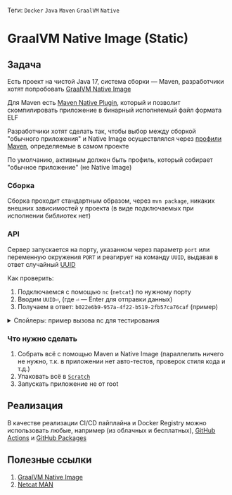 Теги: `Docker` `Java` `Maven` `GraalVM` `Native`

# GraalVM Native Image (Static)

## Задача

Есть проект на чистой Java 17, система сборки &mdash; Maven, разработчики хотят попробовать [GraalVM Native Image](https://www.graalvm.org/jdk17/reference-manual/native-image/)

Для Maven есть [Maven Native Plugin](https://graalvm.github.io/native-build-tools/latest/maven-plugin.html), который и позволит скомпилировать приложение в бинарный исполняемый файл формата ELF

Разработчики хотят сделать так, чтобы выбор между сборкой "обычного приложения" и Native Image осуществлялся через [профили Maven](https://maven.apache.org/guides/introduction/introduction-to-profiles.html), определяемые в самом проекте

По умолчанию, активным должен быть профиль, который собирает "обычное приложение" (не Native Image)

### Сборка

Сборка проходит стандартным образом, через `mvn package`, никаких внешних зависимостей у проекта (в виде подключаемых при исполнении библиотек нет)

### API

Сервер запускается на порту, указанном через параметр `port` или переменную окружения `PORT` и реагирует на команду `UUID`, выдавая в ответ случайный [UUID](https://en.wikipedia.org/wiki/Universally_unique_identifier)

Как проверить:
1. Подключаемся с помощью `nc` (`netcat`) по нужному порту
2. Вводим `UUID⏎`, (где `⏎` &mdash; Enter для отправки данных)
3. Получаем в ответ: `b022e6b9-957a-4f22-b519-2fb57ca76caf` (пример)

<details>
<summary>Спойлеры: пример вызова nc для тестирования</summary>

```shell
$ nc -u localhost 9999
UUID
b022e6b9-957a-4f22-b519-2fb57ca76caf
```

</details>

### Что нужно сделать

1. Собрать всё с помощью Maven и Native Image (параллелить ничего не нужно, т.к. в приложении нет авто-тестов, проверок стиля кода и т.д.)
2. Упаковать всё в [`Scratch`](https://hub.docker.com/_/scratch)
3. Запускать приложение не от root

## Реализация

В качестве реализации CI/CD пайплайна и Docker Registry можно использовать любые, например (из облачных и бесплатных), [GitHub Actions](https://docs.github.com/en/actions) и [GitHub Packages](https://docs.github.com/packages)

## Полезные ссылки

1. [GraalVM Native Image](https://www.graalvm.org/jdk17/reference-manual/native-image/)
2. [Netcat MAN](https://linux.die.net/man/1/nc)
